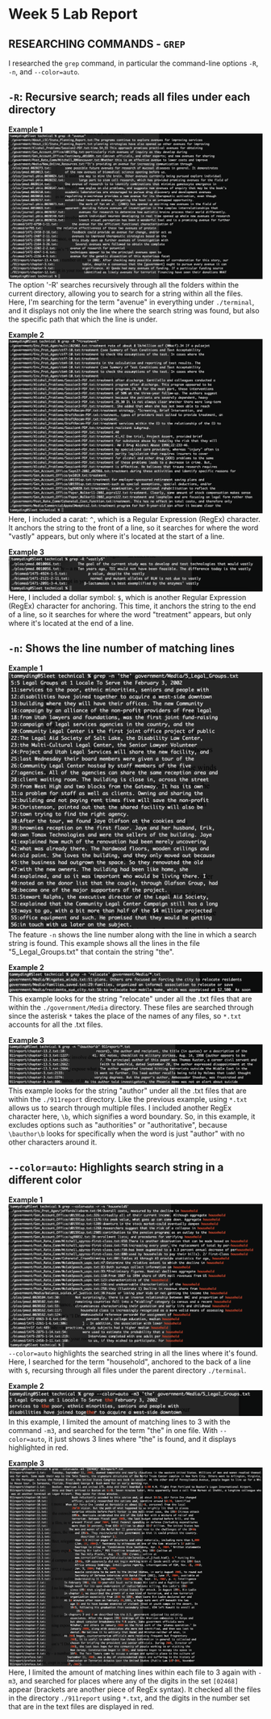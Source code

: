 # Week 5 Lab Report

## RESEARCHING COMMANDS - `GREP`  

I researched the `grep` command, in particular the command-line options `-R`, `-n`, and `--color=auto`.

## `-R`: Recursive search; reads all files under each directory
**Example 1**  
![screenshot 1](screenshots/-R1.png)
The option '-R' searches recursively through all the folders within the current directory, allowing you to search for a string within all the files. Here, I'm searching for the term "avenue" in everything under `./terminal`, and it displays not only the line where the search string was found, but also the specific path that which the line is under.

**Example 2**  
![screenshot 1](screenshots/-R2.png)
Here, I included a carat: `^`, which is a Regular Expression (RegEx) character. It anchors the string to the front of a line, so it searches for where the word "vastly" appears, but only where it's located at the start of a line.

**Example 3**  
![screenshot 1](screenshots/-R3.png)
Here, I included a dollar symbol: `$`, which is another Regular Expression (RegEx) character for anchoring. This time, it anchors the string to the end of a line, so it searches for where the word "treatment" appears, but only where it's located at the end of a line.
  
## `-n`: Shows the line number of matching lines
**Example 1**  
![screenshot 1](screenshots/-n1.png)  
The feature `-n` shows the line number along with the line in which a search string is found. This example shows all the lines in the file "5_Legal_Groups.txt" that contain the string "the".

**Example 2**  
![screenshot 1](screenshots/-n2.png)
This example looks for the string "relocate" under all the .txt files that are within the `./government/Media` directory. These files are searched through since the asterisk `*` takes the place of the names of any files, so `*.txt` accounts for all the .txt files.


**Example 3**  
![screenshot 1](screenshots/-n4.png)
This example looks for the string "author" under all the .txt files that are within the `./911report` directory. Like the previous example, using `*.txt` allows us to search through multiple files. I included another RegEx character here, `\b`, which signifies a word boundary. So, in this example, it excludes options such as "authorities" or "authoritative", because `\bauthor\b` looks for specifically when the word is just "author" with no other characters around it.

## `--color=auto`: Highlights search string in a different color
**Example 1**  
![screenshot 1](screenshots/-color2.png)  
`--color=auto` highlights the searched string in all the lines where it's found. Here, I searched for the term "household", anchored to the back of a line with `$`, recursing through all files under the parent directory `./terminal`.

**Example 2**  
![screenshot 1](screenshots/-color1.png)
In this example, I limited the amount of matching lines to 3 with the command `-m3`, and searched for the term "the" in one file. With `--color=auto`, it just shows 3 lines where "the" is found, and it displays highlighted in red.

**Example 3**  
![screenshot 1](screenshots/-color4.png)
Here, I limited the amount of matching lines within each file to 3 again with `-m3`, and searched for places where any of the digits in the set `[02468]` appear (brackets are another piece of RegEx syntax). It checked all the files in the directory `./911report` using `*.txt`, and the digits in the number set that are in the text files are displayed in red.
